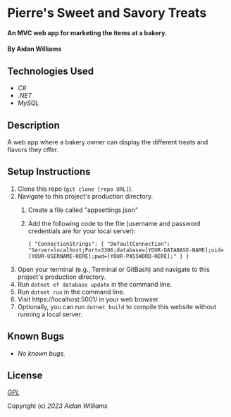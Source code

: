 # Pierre's Sweet and Savory Treats

#### An MVC web app for marketing the items at a bakery.

#### By Aidan Williams

## Technologies Used

* _C#_
* _.NET_
* _MySQL_

## Description

A web app where a bakery owner can display the different treats and flavors they offer.

## Setup Instructions

1. Clone this repo (`git clone [repo URL]`).
2. Navigate to this project's production directory.
    1. Create a file called "appsettings.json"
    2. Add the following code to the file (username and password credentials are for your local server):
    
        `{
          "ConnectionStrings": {
            "DefaultConnection": "Server=localhost;Port=3306;database=[YOUR-DATABASE-NAME];uid=[YOUR-USERNAME-HERE];pwd=[YOUR-PASSWORD-HERE];"
          }
        }`
3. Open your terminal (e.g., Terminal or GitBash) and navigate to this project's production directory.
4. Run `dotnet ef database update` in the command line.
5. Run `dotnet run` in the command line.
6. Visit https://localhost:5001/ in your web browser.
7. Optionally, you can run `dotnet build` to compile this website without running a local server.

## Known Bugs

* _No known bugs._

## License

_[GPL](https://en.wikipedia.org/wiki/GNU_General_Public_License)_

Copyright (c) _2023_ _Aidan Williams_